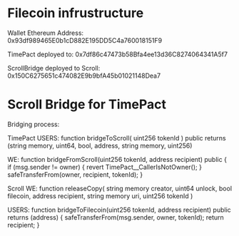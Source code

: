 # Filecoin infrustructure

Wallet Ethereum Address: 0x93df989465E0b1cD882E195DD5C4a760018151F9 

TimePact deployed to: 0x7df86c47473b58Bfa4ee13d36C8274064341A5f7

ScrollBridge deployed to Scroll: 0x150C6275651c474082E9b9bfA45b01021148Dea7

# Scroll Bridge for TimePact

Bridging process:

TimePact
USERS: function bridgeToScroll(
        uint256 tokenId
    ) public returns (string memory, uint64, bool, address, string memory, uint256)

WE: function bridgeFromScroll(uint256 tokenId, address recipient) public {
        if (msg.sender != owner) {
            revert TimePact__CallerIsNotOwner();
        }
        safeTransferFrom(owner, recipient, tokenId);
    }

Scroll
WE: function releaseCopy(
        string memory creator,
        uint64 unlock,
        bool filecoin,
        address recipient,
        string memory uri,
        uint256 tokenId
    ) 

USERS: function bridgeToFilecoin(uint256 tokenId, address recipient) public returns (address) {
        safeTransferFrom(msg.sender, owner, tokenId);
        return recipient;
    }